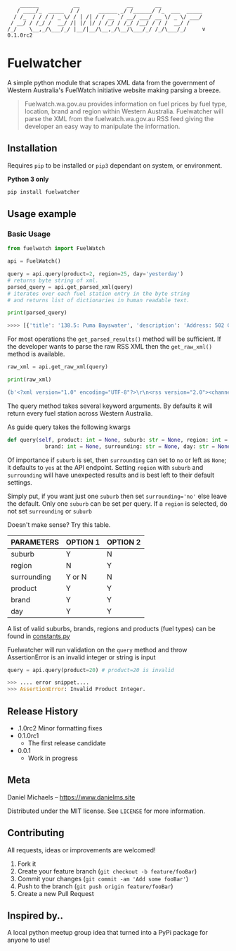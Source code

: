 ```
    ______           __               __       __             
   / ____/_  _____  / /      ______ _/ /______/ /_  ___  _____
  / /_  / / / / _ \/ / | /| / / __ `/ __/ ___/ __ \/ _ \/ ___/
 / __/ / /_/ /  __/ /| |/ |/ / /_/ / /_/ /__/ / / /  __/ /    
/_/    \__,_/\___/_/ |__/|__/\__,_/\__/\___/_/ /_/\___/_/     v 0.1.0rc2
```

# Fuelwatcher

A simple python module that scrapes XML data from the government of Western Australia's FuelWatch initiative website making parsing a breeze.

>Fuelwatch.wa.gov.au provides information on fuel prices by fuel type, location, brand and region within Western Australia. 
> Fuelwatcher will parse the XML from the fuelwatch.wa.gov.au RSS feed giving the developer an easy way to manipulate the information.

## Installation

Requires `pip` to be installed or `pip3` dependant on system, or environment. 

**Python 3 only**

```sh
pip install fuelwatcher
```

## Usage example

### Basic Usage

```python
from fuelwatch import FuelWatch

api = FuelWatch()

query = api.query(product=2, region=25, day='yesterday')
# returns byte string of xml.
parsed_query = api.get_parsed_xml(query)
# iterates over each fuel station entry in the byte string
# and returns list of dictionaries in human readable text.

print(parsed_query)

>>>> [{'title': '138.5: Puma Bayswater', 'description': 'Address: 502 Guildford Rd, BAYSWATER, Phone: (08) 9379 1322, Open 24 hours', 'brand': 'Puma', 'date': '2018-04-05', 'price': '138.5', 'trading-name': 'Puma Bayswater', 'location': 'BAYSWATER', 'address': '502 Guildford Rd', 'phone': '(08) 9379 1322', 'latitude': '-31.919556', 'longitude': '115.929069', 'site-features': ', Open 24 hours'} ..snip.. ]
```

For most operations the `get_parsed_results()` method will be sufficient. If the developer wants to parse the raw RSS XML then the `get_raw_xml()` method is available.

```python
raw_xml = api.get_raw_xml(query)

print(raw_xml)

(b'<?xml version="1.0" encoding="UTF-8"?>\r\n<rss version="2.0"><channel><title>FuelWatch Prices For North of River</title><ttl>720</ttl><link>http://www.fuelwatch.wa.gov.au</link><description>05/04/2018 - North of River</description><language>en-us</language><copyright>Copyright 2005 FuelWatch... snip...</item></channel></rss>\r\n')
```

The query method takes several keyword arguments. By defaults it will return every fuel station across Western Australia.

As guide query takes the following kwargs

```python
def query(self, product: int = None, suburb: str = None, region: int = None, 
            brand: int = None, surrounding: str = None, day: str = None):
```

Of importance if `suburb` is set, then `surrounding` can set to `no` or left as `None`; it defaults to `yes` at the API endpoint. Setting `region` with `suburb` and `surrounding` will have unexpected results and is best left to their default settings.

Simply put, if you want just one `suburb` then set `surrounding='no'` else leave the default. Only one `suburb` can be set per query. If a `region` is selected, do not set `surrounding` or `suburb`

Doesn't make sense? Try this table.

PARAMETERS | OPTION 1 | OPTION 2
-----------|----------|---------
suburb | Y | N
region | N | Y
surrounding | Y or N | N
product | Y | Y
brand | Y | Y
day | Y | Y

A list of valid suburbs, brands, regions and products (fuel types) can be found in [constants.py](https://github.com/danielmichaels/fuelwatcher/blob/master/fuelwatcher/constants.py) 

Fuelwatcher will run validation on the `query` method and throw AssertionError is an invalid integer or string is input

```python
query = api.query(product=20) # product=20 is invalid

>>> .... error snippet....
>>> AssertionError: Invalid Product Integer.
```

## Release History

* .1.0rc2
     Minor formatting fixes
* 0.1.0rc1
    * The first release candidate
* 0.0.1
    * Work in progress

## Meta

Daniel Michaels – https://www.danielms.site

Distributed under the MIT license. See ``LICENSE`` for more information.

## Contributing

All requests, ideas or improvements are welcomed!

1. Fork it
2. Create your feature branch (`git checkout -b feature/fooBar`)
3. Commit your changes (`git commit -am 'Add some fooBar'`)
4. Push to the branch (`git push origin feature/fooBar`)
5. Create a new Pull Request

## Inspired by..

A local python meetup group idea that turned into a PyPi package for anyone to use!

<!-- Markdown link & img dfn's -->